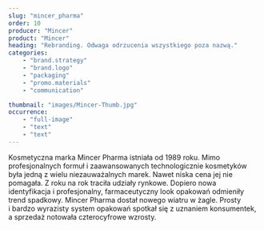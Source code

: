 ```yaml
---
slug: "mincer_pharma"
order: 10
producer: "Mincer"
product: "Mincer"
heading: "Rebranding. Odwaga odrzucenia wszystkiego poza nazwą."
categories:
    - "brand.strategy"
    - "brand.logo"
    - "packaging"
    - "promo.materials"
    - "communication"

thumbnail: "images/Mincer-Thumb.jpg"
occurrence:
    - "full-image"
    - "text"
    - "text"
---
```

Kosmetyczna marka Mincer Pharma istniała od 1989 roku. Mimo profesjonalnych formuł i zaawansowanych technologicznie kosmetyków była jedną z wielu niezauważalnych marek. Nawet niska cena jej nie pomagała. Z roku na rok traciła udziały rynkowe. Dopiero nowa identyfikacja i profesjonalny, farmaceutyczny look opakowań odmieniły trend spadkowy. Mincer Pharma dostał nowego wiatru w żagle. Prosty i bardzo wyrazisty system opakowań spotkał się z uznaniem konsumentek, a sprzedaż notowała czterocyfrowe wzrosty.

  